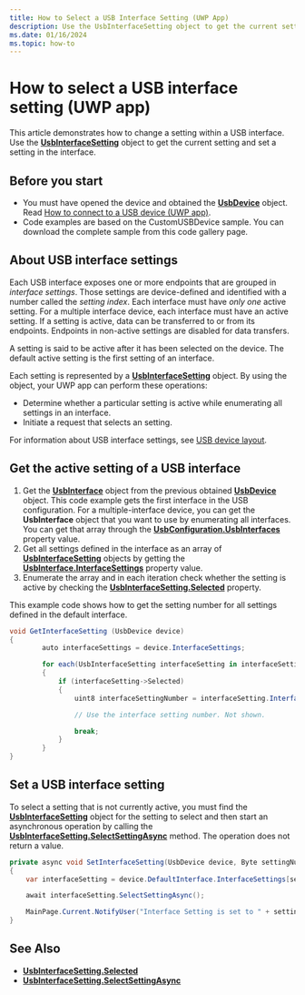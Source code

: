 ```yaml
---
title: How to Select a USB Interface Setting (UWP App)
description: Use the UsbInterfaceSetting object to get the current setting and set a setting in the interface.
ms.date: 01/16/2024
ms.topic: how-to
---
```


# How to select a USB interface setting (UWP app)

This article demonstrates how to change a setting within a USB interface. Use the **[UsbInterfaceSetting](/uwp/api/Windows.Devices.Usb.UsbInterfaceSetting)** object to get the current setting and set a setting in the interface.

## Before you start

- You must have opened the device and obtained the **[UsbDevice](/uwp/api/Windows.Devices.Usb.UsbDevice)** object. Read [How to connect to a USB device (UWP app)](how-to-connect-to-a-usb-device--uwp-app-.md).
- Code examples are based on the CustomUSBDevice sample. You can download the complete sample from this code gallery page.

## About USB interface settings

Each USB interface exposes one or more endpoints that are grouped in *interface settings*. Those settings are device-defined and identified with a number called the *setting index*. Each interface must have *only one* active setting. For a multiple interface device, each interface must have an active setting. If a setting is active, data can be transferred to or from its endpoints. Endpoints in non-active settings are disabled for data transfers.

A setting is said to be active after it has been selected on the device. The default active setting is the first setting of an interface.

Each setting is represented by a **[UsbInterfaceSetting](/uwp/api/Windows.Devices.Usb.UsbInterfaceSetting)** object. By using the object, your UWP app can perform these operations:

- Determine whether a particular setting is active while enumerating all settings in an interface.
- Initiate a request that selects an setting.

For information about USB interface settings, see [USB device layout](usb-device-layout.md).

## Get the active setting of a USB interface

1. Get the **[UsbInterface](/uwp/api/Windows.Devices.Usb.UsbInterface)** object from the previous obtained **[UsbDevice](/uwp/api/Windows.Devices.Usb.UsbDevice)** object. This code example gets the first interface in the USB configuration. For a multiple-interface device, you can get the **UsbInterface** object that you want to use by enumerating all interfaces. You can get that array through the **[UsbConfiguration.UsbInterfaces](/uwp/api/Windows.Devices.Usb.UsbConfiguration#Windows_Devices_Usb_UsbConfiguration_UsbInterfaces)** property value.
2. Get all settings defined in the interface as an array of **[UsbInterfaceSetting](/uwp/api/Windows.Devices.Usb.UsbInterfaceSetting)** objects by getting the **[UsbInterface.InterfaceSettings](/uwp/api/Windows.Devices.Usb.UsbInterface#Windows_Devices_Usb_UsbInterface_InterfaceSettings)** property value.
3. Enumerate the array and in each iteration check whether the setting is active by checking the **[UsbInterfaceSetting.Selected](/uwp/api/Windows.Devices.Usb.UsbInterfaceSetting#Windows_Devices_Usb_UsbInterfaceSetting_Selected)** property.

This example code shows how to get the setting number for all settings defined in the default interface.

```csharp
void GetInterfaceSetting (UsbDevice device)
{
        auto interfaceSettings = device.InterfaceSettings;

        for each(UsbInterfaceSetting interfaceSetting in interfaceSettings)
        {
            if (interfaceSetting->Selected)
            {
                uint8 interfaceSettingNumber = interfaceSetting.InterfaceDescriptor.AlternateSettingNumber;

                // Use the interface setting number. Not shown.

                break;
            }
        }
}
```

## Set a USB interface setting

To select a setting that is not currently active, you must find the **[UsbInterfaceSetting](/uwp/api/Windows.Devices.Usb.UsbInterfaceSetting)** object for the setting to select and then start an asynchronous operation by calling the **[UsbInterfaceSetting.SelectSettingAsync](/uwp/api/Windows.Devices.Usb.UsbInterfaceSetting#Windows_Devices_Usb_UsbInterfaceSetting_SelectSettingAsync)** method. The operation does not return a value.

```csharp
private async void SetInterfaceSetting(UsbDevice device, Byte settingNumber)
{
    var interfaceSetting = device.DefaultInterface.InterfaceSettings[settingNumber];

    await interfaceSetting.SelectSettingAsync();

    MainPage.Current.NotifyUser("Interface Setting is set to " + settingNumber, NotifyType.StatusMessage);
}
```

## See Also

- **[UsbInterfaceSetting.Selected](/uwp/api/Windows.Devices.Usb.UsbInterfaceSetting#Windows_Devices_Usb_UsbInterfaceSetting_Selected)**
- **[UsbInterfaceSetting.SelectSettingAsync](/uwp/api/Windows.Devices.Usb.UsbInterfaceSetting#Windows_Devices_Usb_UsbInterfaceSetting_SelectSettingAsync)**
